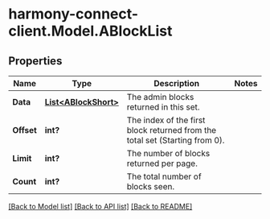 # harmony-connect-client.Model.ABlockList
## Properties

Name | Type | Description | Notes
------------ | ------------- | ------------- | -------------
**Data** | [**List&lt;ABlockShort&gt;**](ABlockShort.md) | The admin blocks returned in this set. | 
**Offset** | **int?** | The index of the first block returned from the total set (Starting from 0). | 
**Limit** | **int?** | The number of blocks returned per page. | 
**Count** | **int?** | The total number of blocks seen. | 

[[Back to Model list]](../README.md#documentation-for-models) [[Back to API list]](../README.md#documentation-for-api-endpoints) [[Back to README]](../README.md)

